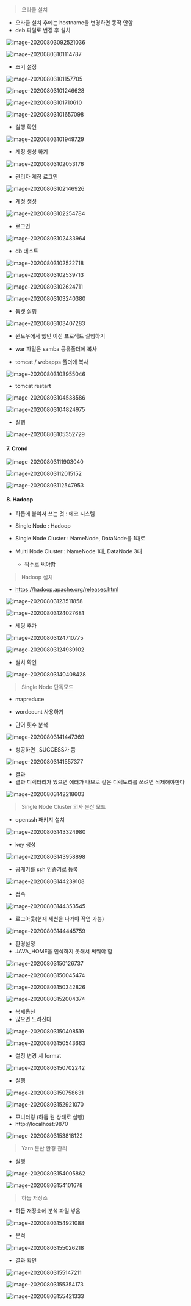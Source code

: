 

> 오라클 설치

- 오라클 설치 후에는 hostname을 변경하면 동작 안함
- deb 파일로 변경 후 설치

![image-20200803092521036](C:image\image-20200803092521036.png)

![image-20200803101114787](C:image\image-20200803101114787.png)

- 초기 설정

![image-20200803101157705](C:image\image-20200803101157705.png)

![image-20200803101246628](C:image\image-20200803101246628.png)



![image-20200803101710610](C:image\image-20200803101710610.png)

![image-20200803101657098](C:image\image-20200803101657098.png)



- 실행 확인

![image-20200803101949729](C:image\image-20200803101949729.png)

- 계정 생성 하기

![image-20200803102053176](C:image\image-20200803102053176.png)

- 관리자 계정 로그인

![image-20200803102146926](C:image\image-20200803102146926.png)

- 계정 생성

![image-20200803102254784](C:image\image-20200803102254784.png)

- 로그인 

![image-20200803102433964](C:image\image-20200803102433964.png)

- db 테스트

![image-20200803102522718](C:image\image-20200803102522718.png)

![image-20200803102539713](C:image\image-20200803102539713.png)

![image-20200803102624711](C:image\image-20200803102624711.png)



![image-20200803103240380](C:image\image-20200803103240380.png)

- 톰캣 실행

![image-20200803103407283](C:image\image-20200803103407283.png)



- 윈도우에서 했던 이전 프로젝트 실행하기

- war 파일은 samba 공유폴더에 복사

- tomcat / webapps 폴더에 복사

![image-20200803103955046](C:image\image-20200803103955046.png)

- tomcat restart

![image-20200803104538586](C:image\image-20200803104538586.png)

![image-20200803104824975](C:image\image-20200803104824975.png)

- 실행

![image-20200803105352729](C:image\image-20200803105352729.png)

#### 7. Crond

![image-20200803111903040](C:image\image-20200803111903040.png)

![image-20200803112015152](C:image\image-20200803112015152.png)

![image-20200803112547953](C:image\image-20200803112547953.png)



#### 8. Hadoop

- 하둡에 붙여서 쓰는 것 : 에코 시스템

- Single Node : Hadoop
- Single Node Cluster : NameNode, DataNode를 1대로 
- Multi Node Cluster : NameNode 1대, DataNode 3대
  - 짝수로 써야함

>Hadoop 설치

- https://hadoop.apache.org/releases.html

![image-20200803123511858](C:image\image-20200803123511858.png)

![image-20200803124027681](C:image\image-20200803124027681.png)

- 세팅 추가

![image-20200803124710775](C:image\image-20200803124710775.png)

![image-20200803124939102](C:image\image-20200803124939102.png)

- 설치 확인

![image-20200803140408428](C:image\image-20200803140408428.png)



> Single Node 단독모드

- mapreduce

- wordcount 사용하기
- 단어 횟수 분석 

![image-20200803141447369](C:image\image-20200803141447369.png)

- 성공하면 _SUCCESS가 뜸

![image-20200803141557377](C:image\image-20200803141557377.png)

- 결과
- 결과 디렉터리가 있으면 에러가 나므로 같은 디렉토리를 쓰려면 삭제해야한다

![image-20200803142218603](C:image\image-20200803142218603.png)



> Single Node Cluster 의사 분산 모드

- openssh 패키지 설치

![image-20200803143324980](C:image\image-20200803143324980.png)

- key 생성

![image-20200803143958898](C:image\image-20200803143958898.png)

- 공개키를 ssh 인증키로 등록

![image-20200803144239108](C:image\image-20200803144239108.png)

- 접속

![image-20200803144353545](C:image\image-20200803144353545.png)

- 로그아웃(현재 세션을 나가야 작업 가능)

![image-20200803144445759](C:image\image-20200803144445759.png)



- 환경설정
- JAVA_HOME을 인식하지 못해서 써줘야 함

![image-20200803150126737](C:image\image-20200803150126737.png)

![image-20200803150045474](C:image\image-20200803150045474.png)

![image-20200803150342826](C:image\image-20200803150342826.png)

![image-20200803152004374](C:image\image-20200803152004374.png)

- 복제옵션
- 많으면 느려진다

![image-20200803150408519](C:image\image-20200803150408519.png)

![image-20200803150543663](C:image\image-20200803150543663.png)

- 설정 변경 시 format 

![image-20200803150702242](C:image\image-20200803150702242.png)

- 실행 

![image-20200803150758631](C:image\image-20200803150758631.png)

![image-20200803152921070](C:image\image-20200803152921070.png)

- 모니터링 (하둡 켠 상태로 실행)
- http://localhost:9870

![image-20200803153818122](C:image\image-20200803153818122.png)



> Yarn 분산 환경 관리

- 실행

![image-20200803154005862](C:image\image-20200803154005862.png)

![image-20200803154101678](C:image\image-20200803154101678.png)



> 하둡 저장소

- 하둡 저장소에 분석 파일 넣음

![image-20200803154921088](C:image\image-20200803154921088.png)

- 분석

![image-20200803155026218](C:image\image-20200803155026218.png)

- 결과 확인

![image-20200803155147211](C:image\image-20200803155147211.png)

![image-20200803155354173](C:image\image-20200803155354173.png)

![image-20200803155421333](C:image\image-20200803155421333.png)